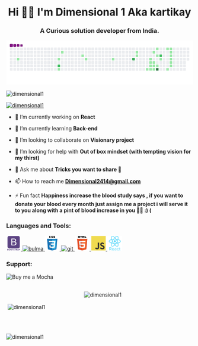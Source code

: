 <h1 align="center">Hi 🙋‍♂️ I'm Dimensional 1 Aka kartikay</h1>
<h3 align="center">A Curious solution developer from India.</h3>


  ![snake gif](https://github.com/dimensional1/dimensional1/blob/output/github-contribution-grid-snake.gif)

<div>
<p align="left"> <img src="https://komarev.com/ghpvc/?username=dimensional1&label=Profile%20views&color=0e75b6&style=flat" alt="dimensional1" /> </p>
  <div/>

<div><p align="left"> <a href="https://github.com/ryo-ma/github-profile-trophy"><img src="https://github-profile-trophy.vercel.app/?username=dimensional1" alt="dimensional1" /></a> </p></div>

- 🔭 I’m currently working on **React**

- 🌱 I’m currently learning **Back-end**

- 👯 I’m looking to collaborate on **Visionary project**

- 🤝 I’m looking for help with **Out of box mindset (with tempting vision for my thirst)**

- 💬 Ask me about **Tricks you want to share 🔐**

- 📫 How to reach me **Dimensional2414@gmail.com**

- ⚡ Fun fact **Happiness increase the blood study says , if you want to donate your blood every month just assign me a project i will serve it to you along with a pint of blood increase in you 🎅🏻 :) (**


<h3 align="left">Languages and Tools:</h3>
<div><p align="left"> <a href="https://getbootstrap.com" target="_blank"> <img src="https://raw.githubusercontent.com/devicons/devicon/master/icons/bootstrap/bootstrap-plain-wordmark.svg" alt="bootstrap" width="40" height="40"/> </a> <a href="https://bulma.io/" target="_blank"> <img src="https://raw.githubusercontent.com/gilbarbara/logos/804dc257b59e144eaca5bc6ffd16949752c6f789/logos/bulma.svg" alt="bulma" width="40" height="40"/> </a> <a href="https://www.w3schools.com/css/" target="_blank"> <img src="https://raw.githubusercontent.com/devicons/devicon/master/icons/css3/css3-original-wordmark.svg" alt="css3" width="40" height="40"/> </a> <a href="https://git-scm.com/" target="_blank"> <img src="https://www.vectorlogo.zone/logos/git-scm/git-scm-icon.svg" alt="git" width="40" height="40"/> </a> <a href="https://www.w3.org/html/" target="_blank"> <img src="https://raw.githubusercontent.com/devicons/devicon/master/icons/html5/html5-original-wordmark.svg" alt="html5" width="40" height="40"/> </a> <a href="https://developer.mozilla.org/en-US/docs/Web/JavaScript" target="_blank"> <img src="https://raw.githubusercontent.com/devicons/devicon/master/icons/javascript/javascript-original.svg" alt="javascript" width="40" height="40"/> </a> <a href="https://reactjs.org/" target="_blank"> <img src="https://raw.githubusercontent.com/devicons/devicon/master/icons/react/react-original-wordmark.svg" alt="react" width="40" height="40"/> </a> </p></div>

<div><h3 align="left">Support:</h3>
<p><a href="https://www.buymeacoffee.com/Buy me a Mocha"> <img align="left" src="https://cdn.buymeacoffee.com/buttons/v2/default-yellow.png" height="50" width="210" alt="Buy me a Mocha" /></a></p><br><br></div>

<div><p><img align="left" src="https://github-readme-stats.vercel.app/api/top-langs?username=dimensional1&show_icons=true&locale=en&layout=compact" alt="dimensional1" /></p><div/><br>

<div><p>&nbsp;<img align="center" src="https://github-readme-stats.vercel.app/api?username=dimensional1&show_icons=true&locale=en" alt="dimensional1" /></p><div/><br><br>

<div><p><img align="center" src="https://github-readme-streak-stats.herokuapp.com/?user=dimensional1&" alt="dimensional1" /></p><div/>
  
  
 
